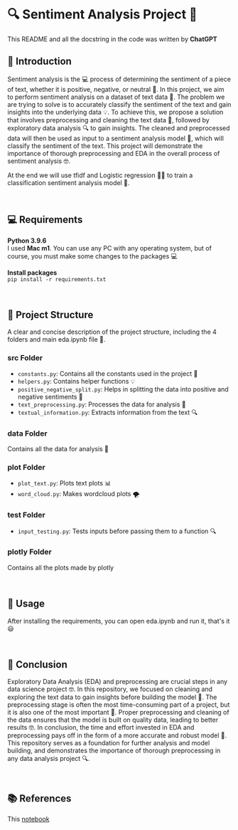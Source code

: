 # 🔍 Sentiment Analysis Project 🤔

This README and all the docstring in the code was written by **ChatGPT**

## 📜 Introduction
Sentiment analysis is the 💻 process of determining the sentiment of a piece of text, whether it is positive, negative, or neutral 🤔. In this project, we aim to perform sentiment analysis on a dataset of text data 💬. The problem we are trying to solve is to accurately classify the sentiment of the text and gain insights into the underlying data 💡. To achieve this, we propose a solution that involves preprocessing and cleaning the text data 🧼, followed by exploratory data analysis 🔍 to gain insights. The cleaned and preprocessed data will then be used as input to a sentiment analysis model 🧠, which will classify the sentiment of the text. This project will demonstrate the importance of thorough preprocessing and EDA in the overall process of sentiment analysis 🤓.

At the end we will use tfidf and Logistic regression 👨‍💻 to train a classification sentiment analysis model 🦾.

<br>

## 💻 Requirements
**Python 3.9.6**  
I used **Mac m1**. You can use any PC with any operating system, but of course, you must make some changes to the packages 💻  

**Install packages**  
`pip install -r requirements.txt`

<br>

## 📂 Project Structure
A clear and concise description of the project structure, including the 4 folders and main eda.ipynb file 💾.


### src Folder
* `constants.py`: Contains all the constants used in the project 🔖
* `helpers.py`: Contains helper functions 💡
* `positive_negative_split.py`: Helps in splitting the data into positive and negative sentiments 🤗
* `text_preprocessing.py`: Processes the data for analysis 🧼
* `textual_information.py`: Extracts information from the text 🔍


### data Folder
Contains all the data for analysis 💾


### plot Folder
* `plot_text.py`: Plots text plots 📊
* `word_cloud.py`: Makes wordcloud plots 🌪️


### test Folder
* `input_testing.py`: Tests inputs before passing them to a function 🔍


### plotly Folder
Contains all the plots made by plotly

<br>

## 🚀 Usage
After installing the requirements, you can open eda.ipynb and run it, that's it 😃

<br>

## 🏁 Conclusion
Exploratory Data Analysis (EDA) and preprocessing are crucial steps in any data science project 🤓. In this repository, we focused on cleaning and exploring the text data to gain insights before building the model 🧠. The preprocessing stage is often the most time-consuming part of a project, but it is also one of the most important 💯. Proper preprocessing and cleaning of the data ensures that the model is built on quality data, leading to better results 🤓. In conclusion, the time and effort invested in EDA and preprocessing pays off in the form of a more accurate and robust model 💪. This repository serves as a foundation for further analysis and model building, and demonstrates the importance of thorough preprocessing in any data analysis project 🔍.

<br>

## 📚 References
This [notebook](https://www.kaggle.com/code/derrelldsouza/imdb-sentiment-analysis-eda-ml-lstm-bert/notebook)
